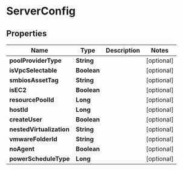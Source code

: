 

# ServerConfig

## Properties

Name | Type | Description | Notes
------------ | ------------- | ------------- | -------------
**poolProviderType** | **String** |  |  [optional]
**isVpcSelectable** | **Boolean** |  |  [optional]
**smbiosAssetTag** | **String** |  |  [optional]
**isEC2** | **Boolean** |  |  [optional]
**resourcePoolId** | **Long** |  |  [optional]
**hostId** | **Long** |  |  [optional]
**createUser** | **Boolean** |  |  [optional]
**nestedVirtualization** | **String** |  |  [optional]
**vmwareFolderId** | **String** |  |  [optional]
**noAgent** | **Boolean** |  |  [optional]
**powerScheduleType** | **Long** |  |  [optional]



